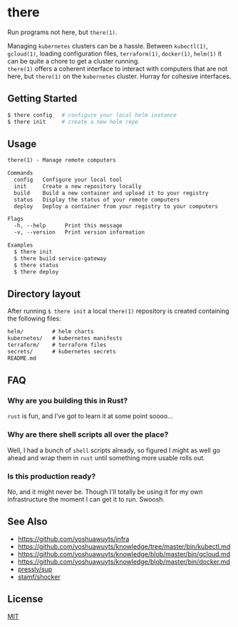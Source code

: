 # there
Run programs not here, but `there(1)`.

Managing `kubernetes` clusters can be a hassle. Between `kubectl(1)`,
`gcloud(1)`, loading configuration files, `terraform(1)`, `docker(1)`,
`helm(1)` it can be quite a chore to get a cluster running.
\
`there(1)` offers a coherent interface to interact with computers that are not
here, but `there(1)` on the `kubernetes` cluster. Hurray for cohesive
interfaces.

## Getting Started
```sh
$ there config   # configure your local helm instance
$ there init     # create a new helm repo
```

## Usage
```txt
there(1) - Manage remote computers

Commands
  config   Configure your local tool
  init     Create a new repository locally
  build    Build a new container and upload it to your registry
  status   Display the status of your remote computers
  deploy   Deploy a container from your registry to your computers

Flags
  -h, --help      Print this message
  -v, --version   Print version information

Examples
  $ there init
  $ there build service-gateway
  $ there status
  $ there deploy
```

## Directory layout
After running `$ there init` a local `there(1)` repository is created
containing the following files:
```txt
helm/         # helm charts
kubernetes/   # kubernetes manifests
terraform/    # terraform files
secrets/      # kubernetes secrets
README.md
```

## FAQ
### Why are you building this in Rust?
`rust` is fun, and I've got to learn it at some point soooo...

### Why are there shell scripts all over the place?
Well, I had a bunch of `shell` scripts already, so figured I might as well go
ahead and wrap them in `rust` until something more usable rolls out.

### Is this production ready?
No, and it might never be. Though I'll totally be using it for my own
infrastructure the moment I can get it to run. Swoosh.

## See Also
- https://github.com/yoshuawuyts/infra
- https://github.com/yoshuawuyts/knowledge/tree/master/bin/kubectl.md
- https://github.com/yoshuawuyts/knowledge/blob/master/bin/gcloud.md
- https://github.com/yoshuawuyts/knowledge/blob/master/bin/docker.md
- [pressly/sup](https://github.com/pressly/sup)
- [stamf/shocker](https://github.com/stamf/shocker)

## License
[MIT](https://tldrlegal.com/license/mit-license)
